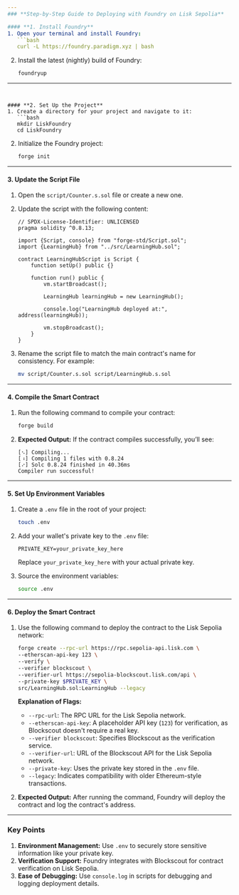 ```yaml
---
### **Step-by-Step Guide to Deploying with Foundry on Lisk Sepolia**

#### **1. Install Foundry**
1. Open your terminal and install Foundry:
   ```bash
   curl -L https://foundry.paradigm.xyz | bash
   ```
2. Install the latest (nightly) build of Foundry:
   ```bash
   foundryup
   ```

---
```


#### **2. Set Up the Project**
1. Create a directory for your project and navigate to it:
   ```bash
   mkdir LiskFoundry
   cd LiskFoundry
   ```
2. Initialize the Foundry project:
   ```bash
   forge init
   ```

---

#### **3. Update the Script File**
1. Open the `script/Counter.s.sol` file or create a new one.
2. Update the script with the following content:

   ```solidity
   // SPDX-License-Identifier: UNLICENSED
   pragma solidity ^0.8.13;

   import {Script, console} from "forge-std/Script.sol";
   import {LearningHub} from "../src/LearningHub.sol"; 

   contract LearningHubScript is Script {
       function setUp() public {}

       function run() public {
           vm.startBroadcast();
           
           LearningHub learningHub = new LearningHub();

           console.log("LearningHub deployed at:", address(learningHub));

           vm.stopBroadcast();
       }
   }
   ```

3. Rename the script file to match the main contract's name for consistency. For example:
   ```bash
   mv script/Counter.s.sol script/LearningHub.s.sol
   ```

---

#### **4. Compile the Smart Contract**
1. Run the following command to compile your contract:
   ```bash
   forge build
   ```
2. **Expected Output:**
   If the contract compiles successfully, you’ll see:
   ```
   [⠢] Compiling...
   [⠰] Compiling 1 files with 0.8.24
   [⠔] Solc 0.8.24 finished in 40.36ms
   Compiler run successful!
   ```

---

#### **5. Set Up Environment Variables**
1. Create a `.env` file in the root of your project:
   ```bash
   touch .env
   ```
2. Add your wallet's private key to the `.env` file:
   ```env
   PRIVATE_KEY=your_private_key_here
   ```
   Replace `your_private_key_here` with your actual private key.

3. Source the environment variables:
   ```bash
   source .env
   ```

---

#### **6. Deploy the Smart Contract**
1. Use the following command to deploy the contract to the Lisk Sepolia network:
   ```bash
   forge create --rpc-url https://rpc.sepolia-api.lisk.com \
   --etherscan-api-key 123 \
   --verify \
   --verifier blockscout \
   --verifier-url https://sepolia-blockscout.lisk.com/api \
   --private-key $PRIVATE_KEY \
   src/LearningHub.sol:LearningHub --legacy
   ```
   **Explanation of Flags:**
   - `--rpc-url`: The RPC URL for the Lisk Sepolia network.
   - `--etherscan-api-key`: A placeholder API key (`123`) for verification, as Blockscout doesn't require a real key.
   - `--verifier blockscout`: Specifies Blockscout as the verification service.
   - `--verifier-url`: URL of the Blockscout API for the Lisk Sepolia network.
   - `--private-key`: Uses the private key stored in the `.env` file.
   - `--legacy`: Indicates compatibility with older Ethereum-style transactions.

2. **Expected Output:**
   After running the command, Foundry will deploy the contract and log the contract's address.

---

### **Key Points**
1. **Environment Management:** Use `.env` to securely store sensitive information like your private key.
2. **Verification Support:** Foundry integrates with Blockscout for contract verification on Lisk Sepolia.
3. **Ease of Debugging:** Use `console.log` in scripts for debugging and logging deployment details.

